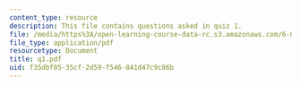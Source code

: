 ```yaml
---
content_type: resource
description: This file contains questions asked in quiz 1.
file: /media/https%3A/open-learning-course-data-rc.s3.amazonaws.com/6-042j-mathematics-for-computer-science-fall-2005/f35dbf0535cf2d59f546841d47c9c86b_q1.pdf
file_type: application/pdf
resourcetype: Document
title: q1.pdf
uid: f35dbf05-35cf-2d59-f546-841d47c9c86b
---
```

